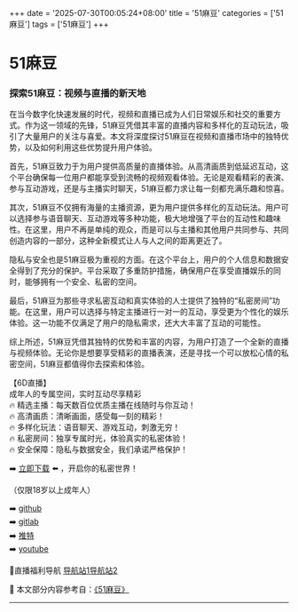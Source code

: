 +++
date = '2025-07-30T00:05:24+08:00'
title = '51麻豆'
categories = ['51麻豆']
tags = ['51麻豆']
+++

# 51麻豆

### 探索51麻豆：视频与直播的新天地

在当今数字化快速发展的时代，视频和直播已成为人们日常娱乐和社交的重要方式。作为这一领域的先锋，51麻豆凭借其丰富的直播内容和多样化的互动玩法，吸引了大量用户的关注与喜爱。本文将深度探讨51麻豆在视频和直播市场中的独特优势，以及如何利用这些优势提升用户体验。

首先，51麻豆致力于为用户提供高质量的直播体验。从高清画质到低延迟互动，这个平台确保每一位用户都能享受到流畅的视频观看体验。无论是观看精彩的表演、参与互动游戏，还是与主播实时聊天，51麻豆都力求让每一刻都充满乐趣和惊喜。

其次，51麻豆不仅拥有海量的主播资源，更为用户提供多样化的互动玩法。用户可以选择参与语音聊天、互动游戏等多种功能，极大地增强了平台的互动性和趣味性。在这里，用户不再是单纯的观众，而是可以与主播和其他用户共同参与、共同创造内容的一部分，这种全新模式让人与人之间的距离更近了。

隐私与安全也是51麻豆极为重视的方面。在这个平台上，用户的个人信息和数据安全得到了充分的保护。平台采取了多重防护措施，确保用户在享受直播娱乐的同时，能够拥有一个安全、私密的空间。

最后，51麻豆为那些寻求私密互动和真实体验的人士提供了独特的“私密房间”功能。在这里，用户可以选择与特定主播进行一对一的互动，享受更为个性化的娱乐体验。这一功能不仅满足了用户的隐私需求，还大大丰富了互动的可能性。

综上所述，51麻豆凭借其独特的优势和丰富的内容，为用户打造了一个全新的直播与视频体验。无论你是想要享受精彩的直播表演，还是寻找一个可以放松心情的私密空间，51麻豆都值得你去探索和体验。

【6D直播】  
成年人的专属空间，实时互动尽享精彩  
🔥 精选主播：每天数百位优质主播在线随时与你互动！  
🔥 高清画质：清晰画面，感受每一刻的精彩！  
🔥 多样化玩法：语音聊天、游戏互动，刺激无穷！  
🔥 私密房间：独享专属时光，体验真实的私密体验！  
🔥 安全保障：隐私与数据安全，我们承诺严格保护！  

➡️ [立即下载](https://down123.s3.ap-east-1.amazonaws.com/down/down.html?channelCode=blog) ⬅️ ，开启你的私密世界！  

（仅限18岁以上成年人）  

➡️ [github](https://aldult-live.github.io/)  
➡️ [gitlab](https://seo-09598d.gitlab.io/)  
➡️ [推特](https://x.com/wegame33)  
➡️ [youtube](https://www.youtube.com/@6Dlive)  

🔞直播福利导航  [导航站1](https://webstack-86085a.gitlab.io/)[导航站2](https://onlygit123-2.github.io/)


📘 本文部分内容参考自：[《51麻豆》](https://github.com/my25721/my)

---
